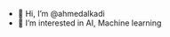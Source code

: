 - 👋 Hi, I’m @ahmedalkadi
- 👀 I’m interested in AI, Machine learning 

<!---
ahmedalkadi/ahmedalkadi is a ✨ special ✨ repository because its `README.md` (this file) appears on your GitHub profile.
You can click the Preview link to take a look at your changes.
--->

